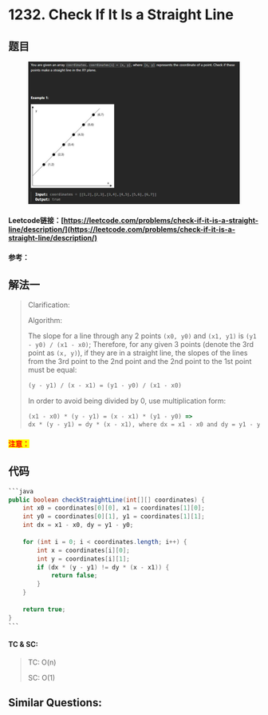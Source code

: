# 1232. Check If It Is a Straight Line

## 题目

<figure><img src=".gitbook/assets/image (261).png" alt=""><figcaption></figcaption></figure>

#### Leetcode链接：[https://leetcode.com/problems/check-if-it-is-a-straight-line/description/](https://leetcode.com/problems/check-if-it-is-a-straight-line/description/)

#### 参考：

## 解法一

> Clarification:&#x20;
>
> Algorithm:&#x20;
>
> The slope for a line through any 2 points `(x0, y0)` and `(x1, y1)` is `(y1 - y0) / (x1 - x0)`; Therefore, for any given 3 points (denote the 3rd point as `(x, y)`), if they are in a straight line, the slopes of the lines from the 3rd point to the 2nd point and the 2nd point to the 1st point must be equal:
>
> ```lisp
> (y - y1) / (x - x1) = (y1 - y0) / (x1 - x0)
> ```
>
> In order to avoid being divided by 0, use multiplication form:
>
> ```javascript
> (x1 - x0) * (y - y1) = (x - x1) * (y1 - y0) =>
> dx * (y - y1) = dy * (x - x1), where dx = x1 - x0 and dy = y1 - y0
> ```

#### <mark style="color:red;">注意：</mark>

## 代码

````java
```java
public boolean checkStraightLine(int[][] coordinates) {
    int x0 = coordinates[0][0], x1 = coordinates[1][0];
    int y0 = coordinates[0][1], y1 = coordinates[1][1];
    int dx = x1 - x0, dy = y1 - y0;

    for (int i = 0; i < coordinates.length; i++) {
        int x = coordinates[i][0];
        int y = coordinates[i][1];
        if (dx * (y - y1) != dy * (x - x1)) {
            return false;
        }
    }

    return true;
}
```
````

#### TC & SC:&#x20;

> TC: O(n)
>
> SC: O(1)

## **Similar Questions:**&#x20;
